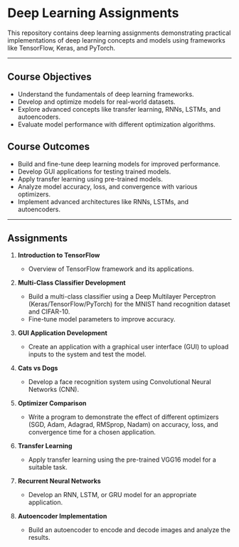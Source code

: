 # Deep Learning Assignments  

This repository contains deep learning assignments demonstrating practical implementations of deep learning concepts and models using frameworks like TensorFlow, Keras, and PyTorch.  

---

## Course Objectives  
- Understand the fundamentals of deep learning frameworks.  
- Develop and optimize models for real-world datasets.  
- Explore advanced concepts like transfer learning, RNNs, LSTMs, and autoencoders.  
- Evaluate model performance with different optimization algorithms.  

## Course Outcomes  
- Build and fine-tune deep learning models for improved performance.  
- Develop GUI applications for testing trained models.  
- Apply transfer learning using pre-trained models.  
- Analyze model accuracy, loss, and convergence with various optimizers.  
- Implement advanced architectures like RNNs, LSTMs, and autoencoders.  

---

## Assignments  

1. **Introduction to TensorFlow**  
   - Overview of TensorFlow framework and its applications.  

2. **Multi-Class Classifier Development**  
   - Build a multi-class classifier using a Deep Multilayer Perceptron (Keras/TensorFlow/PyTorch) for the MNIST hand recognition dataset and CIFAR-10.  
   - Fine-tune model parameters to improve accuracy.  

3. **GUI Application Development**  
   - Create an application with a graphical user interface (GUI) to upload inputs to the system and test the model.  

4. **Cats vs Dogs**  
   - Develop a face recognition system using Convolutional Neural Networks (CNN).  

5. **Optimizer Comparison**  
   - Write a program to demonstrate the effect of different optimizers (SGD, Adam, Adagrad, RMSprop, Nadam) on accuracy, loss, and convergence time for a chosen application.  

6. **Transfer Learning**  
   - Apply transfer learning using the pre-trained VGG16 model for a suitable task.  

7. **Recurrent Neural Networks**  
   - Develop an RNN, LSTM, or GRU model for an appropriate application.  

8. **Autoencoder Implementation**  
   - Build an autoencoder to encode and decode images and analyze the results.  
